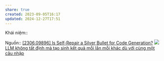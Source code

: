 ```yaml
---
share: true
created: 2023-09-05T16:17
updated: 2024-12-27T17:51
---
```

Khái niệm:: 

Nguồn:: [[2306.09896] Is Self-Repair a Silver Bullet for Code Generation?](https://arxiv.org/abs//2306.09896)
![](https://www.commitstrip.com/wp-content/uploads/2016/08/Strip-Les-specs-cest-du-code-650-finalenglish.jpg) 
[LLM không tất định mà tạo sinh kết quả mỗi lần mỗi khác dù với cùng một câu nhập](../LLM%20kh%C3%B4ng%20t%E1%BA%A5t%20%C4%91%E1%BB%8Bnh%20m%C3%A0%20t%E1%BA%A1o%20sinh%20k%E1%BA%BFt%20qu%E1%BA%A3%20m%E1%BB%97i%20l%E1%BA%A7n%20m%E1%BB%97i%20kh%C3%A1c%20d%C3%B9%20v%E1%BB%9Bi%20c%C3%B9ng%20m%E1%BB%99t%20c%C3%A2u%20nh%E1%BA%ADp.md) 